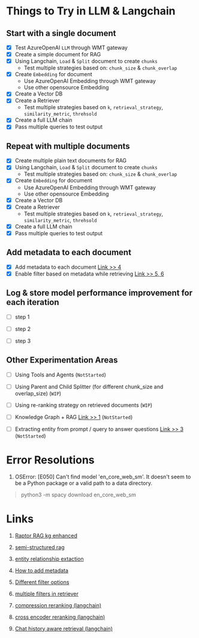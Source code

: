 # Things to Try in LLM & Langchain

## Start with a single document

- [x] Test AzureOpenAI `LLM` through WMT gateway
- [x] Create a simple document for RAG
- [x] Using Langchain, `Load` & `Split` document to create `chunks`
    - Test multiple strategies based on: `chunk_size` & `chunk_overlap`
- [x] Create `Embedding` for document 
    - Use AzureOpenAI Embedding through WMT gateway
    - Use other opensource Embedding 
- [x] Create a Vector DB
- [x] Create a Retriever
    - Test multiple strategies based on `k`, `retrieval_strategy`, `similarity_metric`, `threhsold`
- [x] Create a full LLM chain
- [x] Pass multiple queries to test output

## Repeat with multiple documents

- [x] Create multiple plain text documents for RAG
- [x] Using Langchain, `Load` & `Split` document to create `chunks`
    - Test multiple strategies based on: `chunk_size` & `chunk_overlap`
- [x] Create `Embedding` for document 
    - Use AzureOpenAI Embedding through WMT gateway
    - Use other opensource Embedding 
- [x] Create a Vector DB
- [x] Create a Retriever
    - Test multiple strategies based on `k`, `retrieval_strategy`, `similarity_metric`, `threhsold`
- [x] Create a full LLM chain
- [x] Pass multiple queries to test output

## Add metadata to each document

- [x] Add metadata to each document [Link >> 4](#Links)
- [x] Enable filter based on metadata while retrieving [Link >> 5, 6](#Links)

## Log & store model performance improvement for each iteration 

- [ ] step 1
- [ ] step 2
- [ ] step 3


## Other Experimentation Areas

- [ ] Using Tools and Agents (`NotStarted`)
- [ ] Using Parent and Child Splitter (for different chunk_size and overlap_size) (`WIP`)
- [ ] Using re-ranking strategy on retrieved documents (`WIP`)
- [ ] Knowledge Graph + RAG [Link >> 1](#Links) (`NotStarted`)
- [ ] Extracting entity from prompt / query to answer questions [Link >> 3](#Links) (`NotStarted`)


# Error Resolutions
1. OSError: [E050] Can't find model 'en_core_web_sm'. It doesn't seem to be a Python package or a valid path to a data directory.
> python3 -m spacy download en_core_web_sm


# Links
1. [Raptor RAG kg enhanced](https://github.com/leannchen86/raptor-rag-kg-enhanced/blob/main/raptor-rag-kg-enhanced.ipynb)

2. [semi-structured rag](https://github.com/langchain-ai/langchain/blob/master/cookbook/Semi_Structured_RAG.ipynb)

3. [entity relationship extaction](https://github.com/langchain-ai/langchain/blob/master/cookbook/extraction_openai_tools.ipynb)

4. [How to add metadata](https://medium.com/@sandyshah1990/exploring-rag-implementation-with-metadata-filters-llama-index-3c6c08a83428)

5. [Different filter options](https://docs.pinecone.io/guides/data/filter-with-metadata#considerations-for-serverless-indexes)

6. [multiple filters in retriever](https://github.com/langchain-ai/langchain/discussions/10537)

7. [compression reranking (langchain)](https://python.langchain.com/v0.1/docs/integrations/retrievers/flashrank-reranker/)

8. [cross encoder reranking (langchain)](https://python.langchain.com/v0.1/docs/integrations/document_transformers/cross_encoder_reranker/)

9. [Chat history aware retrieval (langchain)](https://www.linkedin.com/pulse/beginners-guide-conversational-retrieval-chain-using-langchain-pxhjc/)
